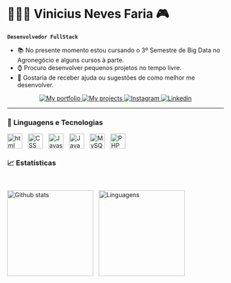 # 🧑🏿‍💻 Vinicius Neves Faria 🎮

**`Desenvolvedor FullStack`**

- 📚 No presente momento estou cursando o 3º Semestre de Big Data no Agronegócio e alguns cursos à parte.
- ⌚ Procuro desenvolver pequenos projetos no tempo livre.
- 🧐 Gostaria de receber ajuda ou sugestões de como melhor me desenvolver.

<p align="center">
  <a href="https://vininevesfaria-exe.github.io/portfolio/">
    <img alt="My portfolio" title="My portfolio" src="https://custom-icon-badges.demolab.com/badge/-portfolio-purple?style=for-the-badge&logoColor=white&logo=repo"/>
  </a>
  <a href="https://vininevesfaria-exe.github.io/portfolio/project.html">
    <img alt="My projects" title="My projects" src="https://custom-icon-badges.demolab.com/badge/-projects-rgb(34, 119, 0)?style=for-the-badge&logoColor=white&logo=code"/>
  </a>
  <a href="https://www.instagram.com/vincius_n/">
    <img alt="Instagram" title="My instagram" src="https://custom-icon-badges.demolab.com/badge/-Instagram-rgb(158, 3, 80)?style=for-the-badge&logoColor=white&logo=instagram"/>
  </a>
  <a href="https://www.linkedin.com/in/vinicius-neves-faria/">
    <img alt="Linkedin" title="My linkedin" src="https://custom-icon-badges.demolab.com/badge/-Linkedin-rgb(3, 88, 158)?style=for-the-badge&logoColor=white&logo=linkedin"/>
  </a>
</p>

---

### 🤖 Linguagens e Tecnologias

<img
  align='left'
  alt='html'
  title='html'
  width='35px'
  style="padding-right: 10px;"
  src="https://cdn.jsdelivr.net/gh/devicons/devicon@latest/icons/html5/html5-original.svg"
/>

<img
  align='left'
  alt='CSS'
  title='CSS'
  width='35px'
  style="padding-right: 10px;"
  src="https://cdn.jsdelivr.net/gh/devicons/devicon@latest/icons/css3/css3-original.svg"
/>

<img
  align='left'
  alt='Javascript'
  title='Javascript'
  width='35px'
  style="padding-right: 10px;"
  src="https://cdn.jsdelivr.net/gh/devicons/devicon@latest/icons/javascript/javascript-original.svg"
/>

<img
  align='left'
  alt='Java'
  title='Java'
  width='35px'
  style="padding-right: 10px;"
  src="https://cdn.jsdelivr.net/gh/devicons/devicon@latest/icons/java/java-original.svg"
/>

<img
  align='left'
  alt='MySQL'
  title='MySQL'
  width='35px'
  style="padding-right: 10px;"
  src="https://cdn.jsdelivr.net/gh/devicons/devicon@latest/icons/mysql/mysql-original-wordmark.svg"
/>

<img
  align='left'
  alt='PHP'
  title='PHP'
  width='35px'
  style="padding-right: 10px;"
  src="https://cdn.jsdelivr.net/gh/devicons/devicon@latest/icons/php/php-original.svg"
/>

<br>
<br>

### 📈 Estatísticas

<br>

<p>
  <img
  align='left'
  alt='Github stats'
  height='200'
  style="padding-right: 10px;"
  src="https://github-readme-stats.vercel.app/api?username=vininevesfaria-exe&show_icons=true&theme=midnight-purple&include_all_commits=true&locale=pt-br"
  />
  <img
  align='left'
  alt='Linguagens'
  height='200'
  style="padding-right: 10px;"
  src="https://github-readme-stats.vercel.app/api/top-langs/?username=vininevesfaria-exe&theme=midnight-purple&custom_title=Tecnologias&langs_count=9"
  />
</p>
